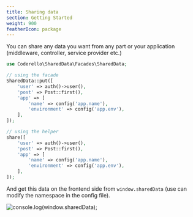 ```yaml
---
title: Sharing data
section: Getting Started
weight: 900
featherIcon: package
---
```


You can share any data you want from any part or your application (middleware, controller, service provider etc.)

```php
use Coderello\SharedData\Facades\SharedData;

// using the facade
SharedData::put([
    'user' => auth()->user(),
    'post' => Post::first(),
    'app' => [
        'name' => config('app.name'),
        'environment' => config('app.env'),
    ],
]);

// using the helper
share([
    'user' => auth()->user(),
    'post' => Post::first(),
    'app' => [
        'name' => config('app.name'),
        'environment' => config('app.env'),
    ],
]);
```

And get this data on the frontend side from `window.sharedData` (use can modify the namespace in the config file).

![console.log(window.sharedData);]({{assets}}/window-shared-data.png)
